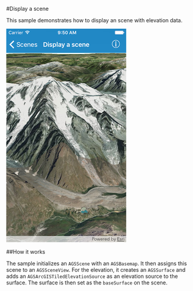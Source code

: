 #Display a scene

This sample demonstrates how to display an scene with elevation data.

![](image1.png)

##How it works

The sample initializes an `AGSScene` with an `AGSBasemap`. It then assigns this scene to an `AGSSceneView`. For the elevation, it creates an `AGSSurface` and adds an `AGSArcGISTiledElevationSource` as an elevation source to the surface. The surface is then set as the `baseSurface` on the scene.